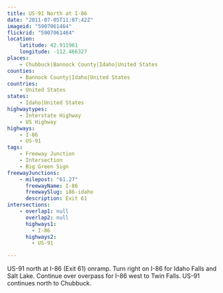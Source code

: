 ```yaml
---
title: US-91 North at I-86
date: "2011-07-05T11:07:42Z"
imageid: "5907061464"
flickrid: "5907061464"
location:
    latitude: 42.911961
    longitude: -112.466327
places:
    - Chubbuck|Bannock County|Idaho|United States
counties:
    - Bannock County|Idaho|United States
countries:
    - United States
states:
    - Idaho|United States
highwaytypes:
    - Interstate Highway
    - US Highway
highways:
    - I-86
    - US-91
tags:
    - Freeway Junction
    - Intersection
    - Big Green Sign
freewayJunctions:
    - milepost: "61.27"
      freewayName: I-86
      freewaySlug: i86-idaho
      description: Exit 61
intersections:
    - overlap1: null
      overlap2: null
      highways1:
        - I-86
      highways2:
        - US-91

---
```

US-91 north at I-86 (Exit 61) onramp.  Turn right on I-86 for Idaho Falls and Salt Lake.  Continue over overpass for I-86 west to Twin Falls.  US-91 continues north to Chubbuck.
